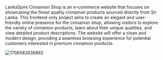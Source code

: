 LankaSpire Cinnamon Shop is an e-commerce website that focuses on showcasing the finest quality cinnamon products sourced directly from Sri Lanka. This frontend-only project aims to create an elegant and user-friendly online presence for the cinnamon shop, allowing visitors to explore the variety of cinnamon products, learn about their unique qualities, and view detailed product descriptions. The website will offer a clean and modern design, providing a seamless browsing experience for potential customers interested in premium cinnamon products.

![1706582636862](https://github.com/user-attachments/assets/8afeb7fc-f081-494a-b710-2348708d5bc5)
